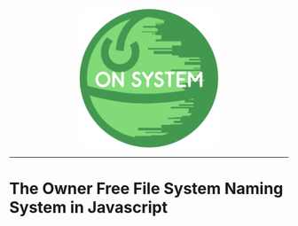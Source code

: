 <div style="text-align:center; margin: 50%, 50%"><img src="/build/icons/ons-logo-lettered.svg" width="250" height="250"></div>
<hr>

# The Owner Free File System Naming System in Javascript

